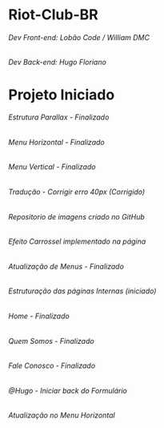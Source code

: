 # Riot-Club-BR

###### Dev Front-end: Lobão Code / William DMC
###### Dev Back-end: Hugo Floriano

# Projeto Iniciado

###### Estrutura Parallax - Finalizado
###### Menu Horizontal - Finalizado
###### Menu Vertical - Finalizado
###### Tradução - Corrigir erro 40px (Corrigido)
###### Repositorio de imagens criado no GitHub
###### Efeito Carrossel implementado na página
###### Atualização de Menus - Finalizado
###### Estruturação das páginas Internas (iniciado)
###### Home - Finalizado
###### Quem Somos - Finalizado
###### Fale Conosco - Finalizado
###### @Hugo - Iniciar back do Formulário
###### Atualização no Menu Horizontal
